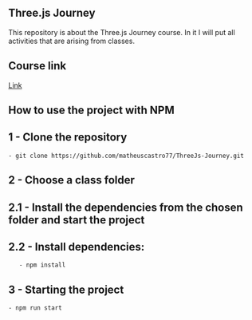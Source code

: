 ## Three.js Journey 

<p> This repository is about the Three.js Journey course.
In it I will put all activities that are arising from classes. </p>

## Course link
[Link](https://threejs-journey.com/#)

## How to use the project with NPM

## 1 - Clone the repository
	- git clone https://github.com/matheuscastro77/ThreeJs-Journey.git
  
## 2 - Choose a class folder

## 2.1 - Install the dependencies from the chosen folder and start the project

## 2.2 - Install dependencies:
       - npm install
      
## 3 - Starting the project
	- npm run start
